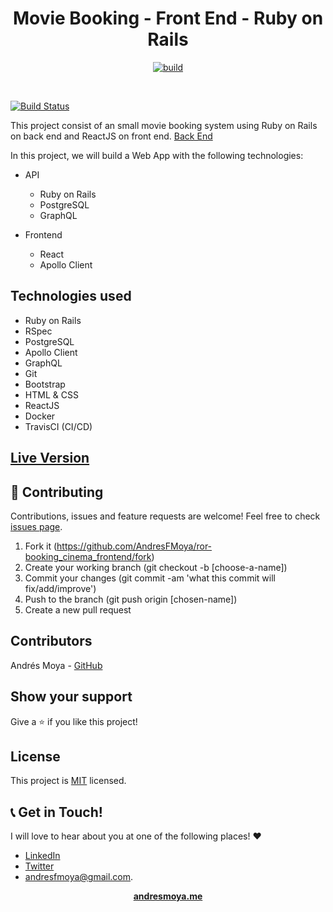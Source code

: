 <p>
  <h1 align="center">Movie Booking - Front End - Ruby on Rails</h1>
</p>
<p align="center">
  <a href="#">
    <img src="https://travis-ci.org/AndresFMoya/ror-booking_cinema_frontend.svg?branch=develop" alt="build">
  </a>
</p>
<br>

[![Build Status](https://travis-ci.org/AndresFMoya/ror-booking_cinema_frontend.svg?branch=develop)](https://travis-ci.org/AndresFMoya/ror-booking_cinema_backend)

This project consist of an small movie booking system using Ruby on Rails on back end and ReactJS on front end.
[Back End](https://github.com/AndresFMoya/ror-booking_cinema_backend)

In this project, we will build a Web App with the following technologies:
- API
  - Ruby on Rails
  - PostgreSQL
  - GraphQL

- Frontend
  - React
  - Apollo Client


## Technologies used

- Ruby on Rails
- RSpec
- PostgreSQL
- Apollo Client
- GraphQL
- Git
- Bootstrap
- HTML & CSS
- ReactJS
- Docker
- TravisCI (CI/CD)


## [Live Version](#)


## 🤝 Contributing

Contributions, issues and feature requests are welcome! Feel free to check [issues page](https://github.com/AndresFMoya/ror-booking_cinema_frontend/issues).

1. Fork it (https://github.com/AndresFMoya/ror-booking_cinema_frontend/fork)
2. Create your working branch (git checkout -b [choose-a-name])
3. Commit your changes (git commit -am 'what this commit will fix/add/improve')
4. Push to the branch (git push origin [chosen-name])
5. Create a new pull request


## Contributors

Andrés Moya - [GitHub](https://github.com/andresfmoya)


## Show your support

Give a ⭐️ if you like this project!


## License

This project is [MIT](https://github.com/AndresFMoya/ror-booking_cinema_frontend/blob/develop/LICENSE) licensed.


## 📞 Get in Touch!
I will love to hear about you at one of the following places! :heart:

- [LinkedIn](https://www.linkedin.com/in/andres-f-moya/)
- [Twitter](https://www.twitter.com/andmedev/) 
- <andresfmoya@gmail.com>.

<p align="center">
  <strong>
    <a href="https://andresmoya.me">andresmoya.me</a>
</strong>
</p>
